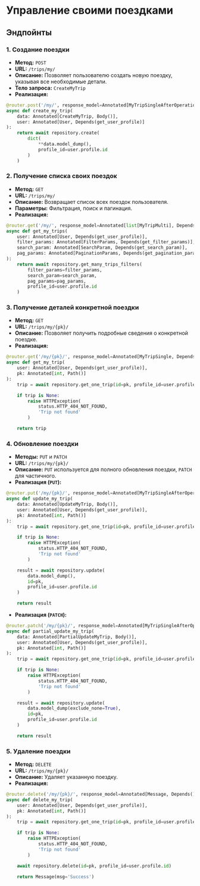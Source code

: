 # Управление своими поездками

## Эндпойнты

### 1. Создание поездки

- **Метод:** `POST`
- **URL:** `/trips/my/`
- **Описание:** Позволяет пользователю создать новую поездку, указывая все необходимые детали.
- **Тело запроса:** `CreateMyTrip`
- **Реализация:**

```python
@router.post('/my/', response_model=Annotated[MyTripSingleAfterOperation, Depends()])
async def create_my_trip(
    data: Annotated[CreateMyTrip, Body()],
    user: Annotated[User, Depends(get_user_profile)]
):
    return await repository.create(
        dict(
            **data.model_dump(),
            profile_id=user.profile.id
        )
    )
```

### 2. Получение списка своих поездок

- **Метод:** `GET`
- **URL:** `/trips/my/`
- **Описание:** Возвращает список всех поездок пользователя.
- **Параметры:** Фильтрация, поиск и пагинация.
- **Реализация:**

```python
@router.get('/my/', response_model=Annotated[list[MyTripMulti], Depends()])
async def get_my_trips(
    user: Annotated[User, Depends(get_user_profile)],
    filter_params: Annotated[FilterParams, Depends(get_filter_params)],
    search_param: Annotated[SearchParam, Depends(get_search_param)],
    pag_params: Annotated[PaginationParams, Depends(get_pagination_params)]
):
    return await repository.get_many_trips_filters(
        filter_params=filter_params,
        search_param=search_param,
        pag_params=pag_params,
        profile_id=user.profile.id
    )
```

### 3. Получение деталей конкретной поездки

- **Метод:** `GET`
- **URL:** `/trips/my/{pk}/`
- **Описание:** Позволяет получить подробные сведения о конкретной поездке.
- **Реализация:**

```python
@router.get('/my/{pk}/', response_model=Annotated[MyTripSingle, Depends()])
async def get_my_trip(
    user: Annotated[User, Depends(get_user_profile)],
    pk: Annotated[int, Path()]
):
    trip = await repository.get_one_trip(id=pk, profile_id=user.profile.id)

    if trip is None:
        raise HTTPException(
            status.HTTP_404_NOT_FOUND,
            'Trip not found'
        )

    return trip
```

### 4. Обновление поездки

- **Методы:** `PUT` и `PATCH`
- **URL:** `/trips/my/{pk}/`
- **Описание:** `PUT` используется для полного обновления поездки, `PATCH` для частичного.
- **Реализация (`PUT`):**

```python
@router.put('/my/{pk}/', response_model=Annotated[MyTripSingleAfterOperation, Depends()])
async def update_my_trip(
    data: Annotated[UpdateMyTrip, Body()],
    user: Annotated[User, Depends(get_user_profile)],
    pk: Annotated[int, Path()]
):
    trip = await repository.get_one_trip(id=pk, profile_id=user.profile.id)

    if trip is None:
        raise HTTPException(
            status.HTTP_404_NOT_FOUND,
            'Trip not found'
        )

    result = await repository.update(
        data.model_dump(),
        id=pk,
        profile_id=user.profile.id
    )

    return result
```

- **Реализация (`PATCH`):**

```python
@router.patch('/my/{pk}/', response_model=Annotated[MyTripSingleAfterOperation, Depends()])
async def partial_update_my_trip(
    data: Annotated[PartialUpdateMyTrip, Body()],
    user: Annotated[User, Depends(get_user_profile)],
    pk: Annotated[int, Path()]
):
    trip = await repository.get_one_trip(id=pk, profile_id=user.profile.id)

    if trip is None:
        raise HTTPException(
            status.HTTP_404_NOT_FOUND,
            'Trip not found'
        )

    result = await repository.update(
        data.model_dump(exclude_none=True),
        id=pk,
        profile_id=user.profile.id
    )

    return result
```

### 5. Удаление поездки

- **Метод:** `DELETE`
- **URL:** `/trips/my/{pk}/`
- **Описание:** Удаляет указанную поездку.
- **Реализация:**

```python
@router.delete('/my/{pk}/', response_model=Annotated[Message, Depends()])
async def delete_my_trip(
    user: Annotated[User, Depends(get_user_profile)],
    pk: Annotated[int, Path()]
):
    trip = await repository.get_one_trip(id=pk, profile_id=user.profile.id)

    if trip is None:
        raise HTTPException(
            status.HTTP_404_NOT_FOUND,
            'Trip not found'
        )

    await repository.delete(id=pk, profile_id=user.profile.id)

    return Message(msg='Success')
```
